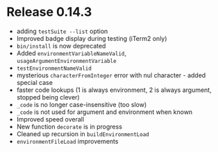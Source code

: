 # Release 0.14.3

- adding `testSuite --list` option
- Improved badge display during testing (iTerm2 only)
- `bin/install` is now deprecated
- Added `environmentVariableNameValid`, `usageArgumentEnvironmentVariable`
- `testEnvironmentNameValid`
- mysterious `characterFromInteger` error with nul character - added special case
- faster code lookups (1 is always environment, 2 is always argument, stopped being clever)
- `_code` is no longer case-insensitive (too slow)
- `_code` is not used for argument and environment when known
- Improved speed overall
- New function `decorate` is in progress
- Cleaned up recursion in `buildEnvironmentLoad`
- `environmentFileLoad` improvements
